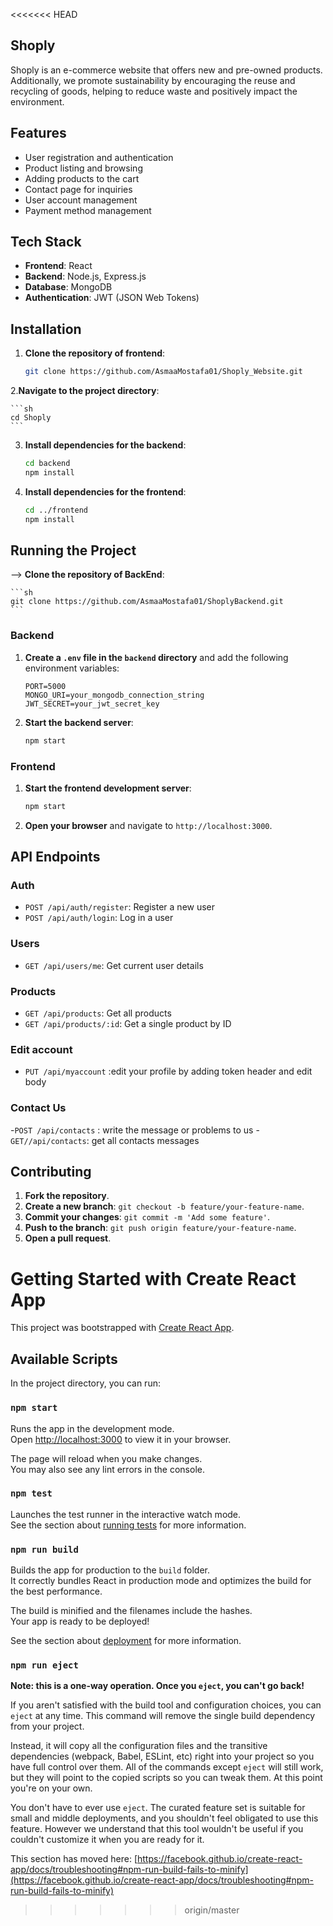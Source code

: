 <<<<<<< HEAD

## Shoply

Shoply is an e-commerce website that offers new and pre-owned products. Additionally, we promote sustainability by encouraging the reuse and recycling of goods, helping to reduce waste and positively impact the environment.

## Features

- User registration and authentication
- Product listing and browsing
- Adding products to the cart
- Contact page for inquiries
- User account management
- Payment method management
## Tech Stack

- **Frontend**: React
- **Backend**: Node.js, Express.js
- **Database**: MongoDB
- **Authentication**: JWT (JSON Web Tokens)
## Installation

1. **Clone the repository of frontend**:

    ```sh
    git clone https://github.com/AsmaaMostafa01/Shoply_Website.git
    ```
2.**Navigate to the project directory**:

    ```sh
    cd Shoply
    ```
3. **Install dependencies for the backend**:

    ```sh
    cd backend
    npm install
    ```
4. **Install dependencies for the frontend**:

    ```sh
    cd ../frontend
    npm install
    ```
## Running the Project
--> **Clone the repository of BackEnd**:

    ```sh
    git clone https://github.com/AsmaaMostafa01/ShoplyBackend.git
    ```
### Backend

1. **Create a `.env` file in the `backend` directory** and add the following environment variables:

    ```plaintext
    PORT=5000
    MONGO_URI=your_mongodb_connection_string
    JWT_SECRET=your_jwt_secret_key
    ```

2. **Start the backend server**:

    ```sh
    npm start
    ```
### Frontend

1. **Start the frontend development server**:

    ```sh
    npm start
    ```

2. **Open your browser** and navigate to `http://localhost:3000`.

## API Endpoints

### Auth

- `POST /api/auth/register`: Register a new user
- `POST /api/auth/login`: Log in a user

### Users

- `GET /api/users/me`: Get current user details

### Products

- `GET /api/products`: Get all products
- `GET /api/products/:id`: Get a single product by ID
### Edit account
- `PUT /api/myaccount` :edit your profile by adding token header and edit body
### Contact Us
-`POST /api/contacts` : write the message or problems to us
-`GET//api/contacts`: get all contacts messages 

## Contributing

1. **Fork the repository**.
2. **Create a new branch**: `git checkout -b feature/your-feature-name`.
3. **Commit your changes**: `git commit -m 'Add some feature'`.
4. **Push to the branch**: `git push origin feature/your-feature-name`.
5. **Open a pull request**.

# Getting Started with Create React App

This project was bootstrapped with [Create React App](https://github.com/facebook/create-react-app).

## Available Scripts

In the project directory, you can run:

### `npm start`

Runs the app in the development mode.\
Open [http://localhost:3000](http://localhost:3000) to view it in your browser.

The page will reload when you make changes.\
You may also see any lint errors in the console.

### `npm test`

Launches the test runner in the interactive watch mode.\
See the section about [running tests](https://facebook.github.io/create-react-app/docs/running-tests) for more information.

### `npm run build`

Builds the app for production to the `build` folder.\
It correctly bundles React in production mode and optimizes the build for the best performance.

The build is minified and the filenames include the hashes.\
Your app is ready to be deployed!

See the section about [deployment](https://facebook.github.io/create-react-app/docs/deployment) for more information.

### `npm run eject`

**Note: this is a one-way operation. Once you `eject`, you can't go back!**

If you aren't satisfied with the build tool and configuration choices, you can `eject` at any time. This command will remove the single build dependency from your project.

Instead, it will copy all the configuration files and the transitive dependencies (webpack, Babel, ESLint, etc) right into your project so you have full control over them. All of the commands except `eject` will still work, but they will point to the copied scripts so you can tweak them. At this point you're on your own.

You don't have to ever use `eject`. The curated feature set is suitable for small and middle deployments, and you shouldn't feel obligated to use this feature. However we understand that this tool wouldn't be useful if you couldn't customize it when you are ready for it.



This section has moved here: [https://facebook.github.io/create-react-app/docs/troubleshooting#npm-run-build-fails-to-minify](https://facebook.github.io/create-react-app/docs/troubleshooting#npm-run-build-fails-to-minify)
>>>>>>> origin/master

